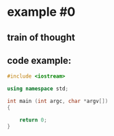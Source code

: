 # example #0

## train of thought



## code example:

```cpp
#include <iostream>

using namespace std;

int main (int argc, char *argv[])
{

    return 0;
}
```
